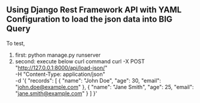 ## Using Django Rest Framework API with YAML Configuration to load the json data into BIG Query


To test, 
1) first:  python manage.py runserver
2) second: execute below curl command
            curl -X POST "http://127.0.0.1:8000/api/load-json/" \
        -H "Content-Type: application/json" \
        -d '{
            "records": [
                {
                    "name": "John Doe",
                    "age": 30,
                    "email": "john.doe@example.com"
                },
                {
                    "name": "Jane Smith",
                    "age": 25,
                    "email": "jane.smith@example.com"
                }
            ]
            }'

